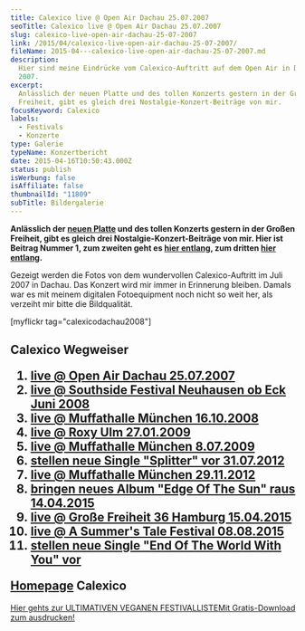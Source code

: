 ```yaml
---
title: Calexico live @ Open Air Dachau 25.07.2007
seoTitle: Calexico live @ Open Air Dachau 25.07.2007
slug: calexico-live-open-air-dachau-25-07-2007
link: /2015/04/calexico-live-open-air-dachau-25-07-2007/
fileName: 2015-04---calexico-live-open-air-dachau-25-07-2007.md
description:
  Hier sind meine Eindrücke vom Calexico-Auftritt auf dem Open Air in Dachau
  2007.
excerpt:
  Anlässlich der neuen Platte und des tollen Konzerts gestern in der Großen
  Freiheit, gibt es gleich drei Nostalgie-Konzert-Beiträge von mir.
focusKeyword: Calexico
labels:
  - Festivals
  - Konzerte
type: Galerie
typeName: Konzertbericht
date: 2015-04-16T10:50:43.000Z
status: publish
isWerbung: false
isAffiliate: false
thumbnailId: "11809"
subTitle: Bildergalerie
---
```


<strong>Anlässlich der
<a title="Calexico - &quot;Edge Of The Sun&quot; ist da!" href="http://cardamonchai.com/2015/04/calexico-edge-of-the-sun-ist-da/">neuen
Platte</a> und des tollen Konzerts gestern in der Großen Freiheit, gibt es
gleich drei Nostalgie-Konzert-Beiträge von mir. Hier ist Beitrag Nummer 1, zum
zweiten geht es
<a title="Calexico live @ Muffathalle 2008" href="http://cardamonchai.com/2015/04/calexico-live-muffathalle-muenchen-16-10-2008/">hier
entlang</a>, zum dritten
<a title="Calexico Southside 2008" href="http://cardamonchai.com/2015/04/calexico-live-southside-festival-2008/">hier
entlang</a>.</strong>

Gezeigt werden die Fotos von dem wundervollen Calexico-Auftritt im Juli 2007 in
Dachau. Das Konzert wird mir immer in Erinnerung bleiben. Damals war es mit
meinem digitalen Fotoequipment noch nicht so weit her, als verzeiht mir bitte
die Bildqualität.

[myflickr tag="calexicodachau2008"]

## Calexico Wegweiser<ol><li><a title="Calexico Dachau 2007" href="http://cardamonchai.com/2015/04/calexico-live-open-air-dachau-25-07-2007/">live @ Open Air Dachau 25.07.2007</a></li><li><a title="Calexico Southside 2008" href="http://cardamonchai.com/2015/04/calexico-live-southside-festival-2008/">live @ Southside Festival Neuhausen ob Eck Juni 2008</a></li><li><a title="Calexico Muffathalle 2008" href="http://cardamonchai.com/2015/04/calexico-live-muffathalle-muenchen-16-10-2008/">live @ Muffathalle München 16.10.2008</a></li><li><a title="Calexico Roxy 2009" href="http://cardamonchai.com/2009/01/calexico-live-roxy-ulm/">live @ Roxy Ulm 27.01.2009</a></li><li><a title="Calexico Muffathalle 2009" href="http://cardamonchai.com/2009/07/calexico-live-muffathalle-munchen/">live @ Muffathalle München 8.07.2009</a></li><li><a title="Calexico &quot;Splitter&quot; 2012" href="http://cardamonchai.com/2012/07/calexico-stellen-neue-singe-splitter-vor/">stellen neue Single "Splitter" vor 31.07.2012</a></li><li><a title="Calexico Muffathalle München" href="http://cardamonchai.com/2012/12/calexico-live-muffathalle-munchen-29-11-2012/">live @ Muffathalle München 29.11.2012</a></li><li><a title="Calexico &quot;Edge Of The Sun&quot; 2015" href="http://cardamonchai.com/2015/04/calexico-edge-of-the-sun-ist-da/">bringen neues Album "Edge Of The Sun" raus 14.04.2015</a></li><li><a title="Calexico Große Freiheit 2015" href="http://cardamonchai.com/2015/04/calexico-live-grosse-freiheit-36-15-04-2015/">live @ Große Freiheit 36 Hamburg 15.04.2015</a></li><li><a href="http://cardamonchai.com/2015/08/calexico-live-a-summers-tale-festival-2015/">live @ A Summer's Tale Festival 08.08.2015</a></li><li><a href="http://cardamonchai.com/2017/10/calexico-the-thread-that-keeps-us/">stellen neue Single "End Of The World With You" vor</a></li></ol><a title="Calexico Homepage" href="http://www.casadecalexico.com" target="_blank" rel="noopener">Homepage</a> Calexico

<a class="banner banner-green" href="/2015/03/die-ultimative-vegane-festivalliste"><span class="head">Hier
gehts zur ULTIMATIVEN VEGANEN FESTIVALLISTE</span><span class="text">Mit
Gratis-Download zum ausdrucken!</span></a>
